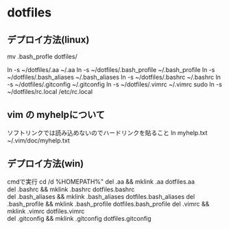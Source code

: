 # dotfiles

## デプロイ方法(linux)
mv .bash_profle dotfiles/

ln -s ~/dotfiles/.aa            ~/.aa
ln -s ~/dotfiles/.bash_profile  ~/.bash_profile
ln -s ~/dotfiles/.bash_aliases  ~/.bash_aliases
ln -s ~/dotfiles/.bashrc        ~/.bashrc
ln -s ~/dotfiles/.gitconfig     ~/.gitconfig
ln -s ~/dotfiles/.vimrc         ~/.vimrc
sudo ln -s ~/dotfiles/rc.local  /etc/rc.local


## vim の myhelpについて
ソフトリンクでは読み込めないのでハードリンクを貼ること
ln myhelp.txt ~/.vim/doc/myhelp.txt


## デプロイ方法(win)
cmdで実行
cd /d %HOMEPATH%"
del .aa           && mklink .aa           dotfiles\.aa      
del .bashrc       && mklink .bashrc       dotfiles\.bashrc      
del .bash_aliases && mklink .bash_aliases dotfiles\.bash_aliases
del .bash_profile && mklink .bash_profile dotfiles\.bash_profile
del .vimrc        && mklink .vimrc        dotfiles\.vimrc       
del .gitconfig    && mklink .gitconfig    dotfiles\.gitconfig   
